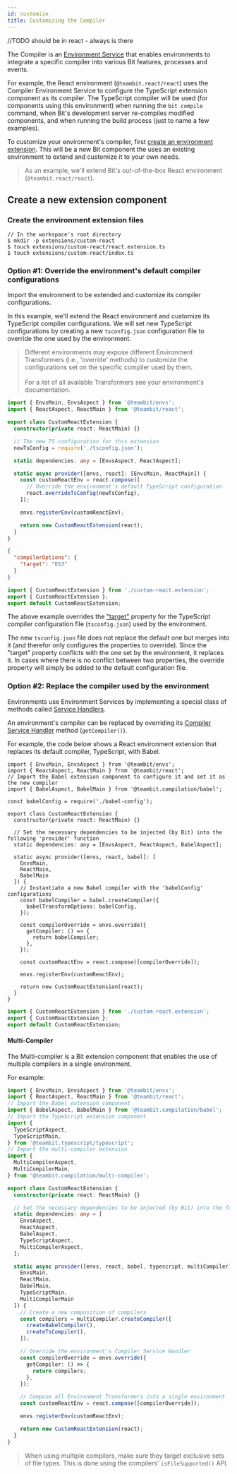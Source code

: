 ```yaml
---
id: customize
title: Customizing the Compiler
---
```


//TODO should be in react - always is there

The Compiler is an [Environment Service](/building-with-bit/environments) that enables environments to integrate a specific compiler into various Bit features, processes and events.

For example, the React environment (`@teambit.react/react`) uses the Compiler Environment Service to configure the TypeScript extension component as its compiler. The TypeScript compiler will be used (for components using this environment) when running the `bit compile` command, when Bit's development server re-compiles modified components, and when running the build process (just to name a few examples).

To customize your environment's compiler, first [create an environment extension](/building-with-bit/environments). This will be a new Bit component the uses an existing environment to extend and customize it to your own needs.

> As an example, we'll extend Bit's out-of-the-box React environment (`@teambit.react/react`).

## Create a new extension component

### Create the environment extension files

```shell
// In the workspace's root directory
$ mkdir -p extensions/custom-react
$ touch extensions/custom-react/react.extension.ts
$ touch extensions/custom-react/index.ts
```

### Option #1: Override the environment's default compiler configurations

Import the environment to be extended and customize its compiler configurations.

In this example, we'll extend the React environment and customize its TypeScript compiler configurations. We will set new TypeScript configurations by creating a new `tsconfig.json` configuration file to override the one used by the environment.

> Different environments may expose different Environment Transformers (i.e., 'override' methods) to customize the configurations set on the specific compiler used by them. <br /> <br />
> For a list of all available Transformers see your environment's documentation.

```typescript
import { EnvsMain, EnvsAspect } from '@teambit/envs';
import { ReactAspect, ReactMain } from '@teambit/react';

export class CustomReactExtension {
  constructor(private react: ReactMain) {}

  // The new TS configuration for this extension
  newTsConfig = require('./tsconfig.json');

  static dependencies: any = [EnvsAspect, ReactAspect];

  static async provider([envs, react]: [EnvsMain, ReactMain]) {
    const customReactEnv = react.compose([
      // Override the environment's default TypeScript configuration
      react.overrideTsConfig(newTsConfig),
    ]);

    envs.registerEnv(customReactEnv);

    return new CustomReactExtension(react);
  }
}
```

```json
{
  "compilerOptions": {
    "target": "ES3"
  }
}
```

```ts
import { CustomReactExtension } from './custom-react.extension';
export { CustomReactExtension };
export default CustomReactExtension;
```

The above example overrides the ["target"](https://www.typescriptlang.org/tsconfig#target) property for the TypeScript compiler configuration file (`tsconfig.json`) used by the environment.

The new `tsconfig.json` file does not replace the default one but merges into it (and therefor only configures the properties to override). Since the "target" property conflicts with the one set by the environment, it replaces it. In cases where there is no conflict between two properties, the override property will simply be added to the default configuration file.

### Option #2: Replace the compiler used by the environment

Environments use Environment Services by implementing a special class of methods called [Service Handlers](/building-with-bit/environments).

An environment's compiler can be replaced by overriding its [Compiler Service Handler](/building-with-bit/environments#getcompiler) method (`getCompiler()`).

For example, the code below shows a React environment extension that replaces its default compiler, TypeScript, with Babel.

```tsx
import { EnvsMain, EnvsAspect } from '@teambit/envs';
import { ReactAspect, ReactMain } from '@teambit/react';
// Import the Babel extension component to configure it and set it as the new compiler
import { BabelAspect, BabelMain } from '@teambit.compilation/babel';

const babelConfig = require('./babel-config');

export class CustomReactExtension {
  constructor(private react: ReactMain) {}

  // Set the necessary dependencies to be injected (by Bit) into the following 'provider' function
  static dependencies: any = [EnvsAspect, ReactAspect, BabelAspect];

  static async provider([envs, react, babel]: [
    EnvsMain,
    ReactMain,
    BabelMain
  ]) {
    // Instantiate a new Babel compiler with the 'babelConfig' configurations
    const babelCompiler = babel.createCompiler({
      babelTransformOptions: babelConfig,
    });

    const compilerOverride = envs.override({
      getCompiler: () => {
        return babelCompiler;
      },
    });

    const customReactEnv = react.compose([compilerOverride]);

    envs.registerEnv(customReactEnv);

    return new CustomReactExtension(react);
  }
}
```

```ts
import { CustomReactExtension } from './custom-react.extension';
export { CustomReactExtension };
export default CustomReactExtension;
```

#### Multi-Compiler

The Multi-compiler is a Bit extension component that enables the use of multiple compilers in a single environment.

For example:

```typescript
import { EnvsMain, EnvsAspect } from '@teambit/envs';
import { ReactAspect, ReactMain } from '@teambit/react';
// Import the Babel extension component
import { BabelAspect, BabelMain } from '@teambit.compilation/babel';
// Import the TypeScript extension component
import {
  TypeScriptAspect,
  TypeScriptMain,
} from '@teambit.typescript/typescript';
// Import the multi-compiler extension
import {
  MultiCompilerAspect,
  MultiCompilerMain,
} from '@teambit.compilation/multi-compiler';

export class CustomReactExtension {
  constructor(private react: ReactMain) {}

  // Set the necessary dependencies to be injected (by Bit) into the following 'provider' function
  static dependencies: any = [
    EnvsAspect,
    ReactAspect,
    BabelAspect,
    TypeScriptAspect,
    MultiCompilerAspect,
  ];

  static async provider([envs, react, babel, typescript, multiCompiler]: [
    EnvsMain,
    ReactMain,
    BabelMain,
    TypeScriptMain,
    MultiCompilerMain
  ]) {
    // Create a new composition of compilers
    const compilers = multiCompiler.createCompiler([
      createBabelCompiler(),
      createTsCompiler(),
    ]);

    // Override the environment's Compiler Service Handler
    const compilerOverride = envs.override({
      getCompiler: () => {
        return compilers;
      },
    });

    // Compose all Environment Transformers into a single environment
    const customReactEnv = react.compose([compilerOverride]);

    envs.registerEnv(customReactEnv);

    return new CustomReactExtension(react);
  }
}
```

> When using multiple compilers, make sure they target exclusive sets of file types. This is done using the compilers' `isFileSupported()` API.
